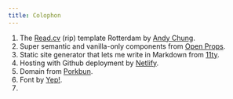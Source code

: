 ```yaml
---
title: Colophon
---
```


1. The [Read.cv](https://sites.read.cv) (rip) template Rotterdam by [Andy Chung](https://andychung.me/).
2. Super semantic and vanilla-only components from [Open Props](https://open-props-ui.netlify.app/).
3. Static site generator that lets me write in Markdown from [11ty](https://www.11ty.dev/).
4. Hosting with Github deployment by [Netlify](https://www.netlify.com/).
5. Domain from [Porkbun](https://porkbun.com/).
6. Font by [Yep!](https://www.yeptype.com/).
7.
